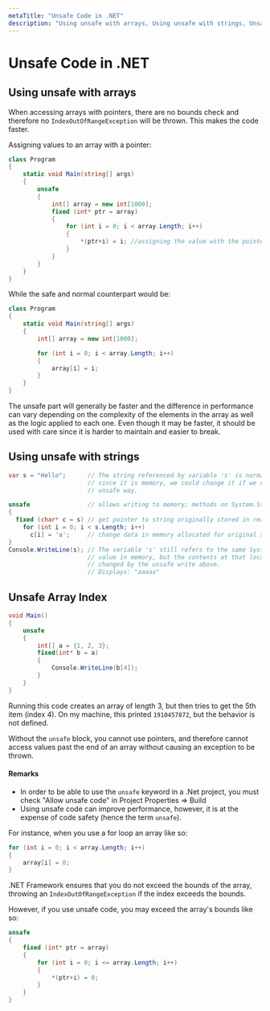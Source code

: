 ```yaml
---
metaTitle: "Unsafe Code in .NET"
description: "Using unsafe with arrays, Using unsafe with strings, Unsafe Array Index"
---
```


# Unsafe Code in .NET



## Using unsafe with arrays


When accessing arrays with pointers, there are no bounds check and therefore no `IndexOutOfRangeException` will be thrown. This makes the code faster.

Assigning values to an array with a pointer:

```cs
class Program
{
    static void Main(string[] args)
    {
        unsafe
        {
            int[] array = new int[1000]; 
            fixed (int* ptr = array)
            {
                for (int i = 0; i < array.Length; i++)
                {
                    *(ptr+i) = i; //assigning the value with the pointer
                }
            }
        }
    }
}

```

While the safe and normal counterpart would be:

```cs
class Program
{
    static void Main(string[] args)
    {            
        int[] array = new int[1000]; 

        for (int i = 0; i < array.Length; i++)
        {
            array[i] = i;
        }
    }
}

```

The unsafe part will generally be faster and the difference in performance can vary depending on the complexity of the elements in the array as well as the logic applied to each one. Even though it may be faster, it should be used with care since it is harder to maintain and easier to break.



## Using unsafe with strings


```cs
var s = "Hello";      // The string referenced by variable 's' is normally immutable, but
                      // since it is memory, we could change it if we can access it in an 
                      // unsafe way.

unsafe                // allows writing to memory; methods on System.String don't allow this
{
  fixed (char* c = s) // get pointer to string originally stored in read only memory
    for (int i = 0; i < s.Length; i++)
      c[i] = 'a';     // change data in memory allocated for original string "Hello"
}
Console.WriteLine(s); // The variable 's' still refers to the same System.String
                      // value in memory, but the contents at that location were 
                      // changed by the unsafe write above.
                      // Displays: "aaaaa"

```



## Unsafe Array Index


```cs
void Main()
{
    unsafe
    {
        int[] a = {1, 2, 3};
        fixed(int* b = a)
        {
            Console.WriteLine(b[4]);
        }
    }
}

```

Running this code creates an array of length 3, but then tries to get the 5th item (index 4). On my machine, this printed `1910457872`, but the behavior is not defined.

Without the `unsafe` block, you cannot use pointers, and therefore cannot access values past the end of an array without causing an exception to be thrown.



#### Remarks


- In order to be able to use the `unsafe` keyword in a .Net project, you must check "Allow unsafe code" in Project Properties => Build
- Using unsafe code can improve performance, however, it is at the expense of code safety (hence the term `unsafe`).

For instance, when you use a for loop an array like so:

```cs
for (int i = 0; i < array.Length; i++)
{
    array[i] = 0;
}

```

.NET Framework ensures that you do not exceed the bounds of the array, throwing an `IndexOutOfRangeException` if the index exceeds the bounds.

However, if you use unsafe code, you may exceed the array's bounds like so:

```cs
unsafe
{
    fixed (int* ptr = array)
    {
        for (int i = 0; i <= array.Length; i++)
        {
            *(ptr+i) = 0;
        }
    }
}

```

